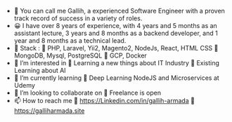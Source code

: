 - 👋 You can call me Gallih, a experienced Software Engineer with a proven track record of success in a variety of roles. 
- 😀 I have over 8 years of experience, with 4 years and 5 months as an assistant lecture, 3 years and 8 months as a backend developer, and 1 year and 8 months as a technical lead.
- 🍃 Stack : 
  💙 PHP, Laravel, Yii2, Magento2, NodeJs, React, HTML CSS
  💚 MongoDB, Mysql, PostgreSQL
  🤎 GCP, Docker
- 👀 I’m interested in 
  💢 Learning a new things about IT Industry
  💢 Existing Learning about AI
- 🌱 I’m currently learning 
  💢 Deep Learning NodeJS and Microservices at Udemy
- 💞️ I’m looking to collaborate on 
  💢 Freelance is open 
- 📫 How to reach me 
  💢 https://Linkedin.com/in/gallih-armada
  💢 https://galliharmada.site

